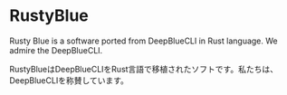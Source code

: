 # RustyBlue 
Rusty Blue is a software ported from DeepBlueCLI in Rust language. We admire the DeepBlueCLI.

RustyBlueはDeepBlueCLIをRust言語で移植されたソフトです。私たちは、DeepBlueCLIを称賛しています。